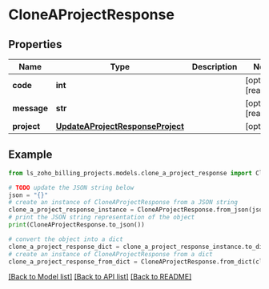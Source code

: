 # CloneAProjectResponse


## Properties

Name | Type | Description | Notes
------------ | ------------- | ------------- | -------------
**code** | **int** |  | [optional] [readonly] 
**message** | **str** |  | [optional] [readonly] 
**project** | [**UpdateAProjectResponseProject**](UpdateAProjectResponseProject.md) |  | [optional] 

## Example

```python
from ls_zoho_billing_projects.models.clone_a_project_response import CloneAProjectResponse

# TODO update the JSON string below
json = "{}"
# create an instance of CloneAProjectResponse from a JSON string
clone_a_project_response_instance = CloneAProjectResponse.from_json(json)
# print the JSON string representation of the object
print(CloneAProjectResponse.to_json())

# convert the object into a dict
clone_a_project_response_dict = clone_a_project_response_instance.to_dict()
# create an instance of CloneAProjectResponse from a dict
clone_a_project_response_from_dict = CloneAProjectResponse.from_dict(clone_a_project_response_dict)
```
[[Back to Model list]](../README.md#documentation-for-models) [[Back to API list]](../README.md#documentation-for-api-endpoints) [[Back to README]](../README.md)


